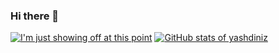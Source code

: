 ### Hi there 👋

[![I'm just showing off at this point](https://github-readme-stats.vercel.app/api/top-langs/?username=anuraghazra&show_icons=true&theme=dark&layout=compact)](https://github.com/anuraghazra/github-readme-stats)
[![GitHub stats of yashdiniz](https://github-readme-stats.vercel.app/api?username=yashdiniz)](https://github.com/anuraghazra/github-readme-stats)

<!--
**yashdiniz/yashdiniz** is a ✨ _special_ ✨ repository because its `README.md` (this file) appears on your GitHub profile.

Here are some ideas to get you started:

- 🔭 I’m currently working on ...
- 🌱 I’m currently learning ...
- 👯 I’m looking to collaborate on ...
- 🤔 I’m looking for help with ...
- 💬 Ask me about ...
- 📫 How to reach me: ...
- 😄 Pronouns: ...
- ⚡ Fun fact: ...
-->
